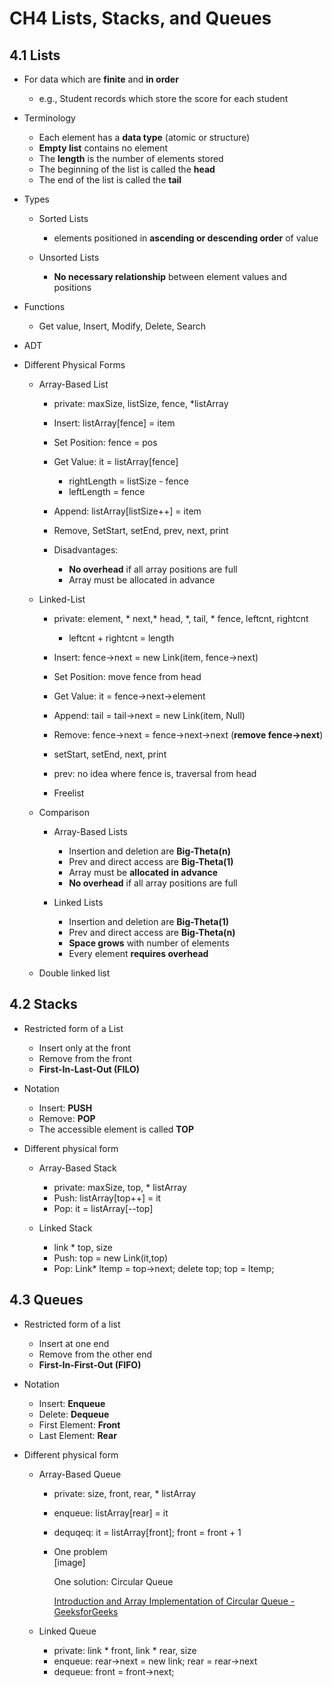 # CH4 Lists, Stacks, and Queues

## 4.1 Lists

- For data which are **finite** and **in order**
    
    - e.g., Student records which store the score for each student
- Terminology
    
    - Each element has a **data type** (atomic or structure)
    - **Empty list** contains no element
    - The **length** is the number of elements stored
    - The beginning of the list is called the **head**
    - The end of the list is called the **tail**
- Types
    
    - Sorted Lists
        
        - elements positioned in **ascending or descending order** of value
    - Unsorted Lists
        
        - **No necessary relationship** between element values and positions
- Functions
    
    - Get value, Insert, Modify, Delete, Search
- ADT
- Different Physical Forms
    
    - Array-Based List
        
        - private: maxSize, listSize, fence, \*listArray
        - Insert: listArray[fence] = item
        - Set Position: fence = pos
        - Get Value: it = listArray[fence]
            
            - rightLength = listSize - fence
            - leftLength = fence
        - Append: listArray[listSize++] = item
        - Remove, SetStart, setEnd, prev, next, print
        - Disadvantages:
            
            - **No overhead** if all array positions are full
            - Array must be allocated in advance
    - Linked-List
        
        - private: element, \* next,\* head, \*, tail, \* fence, leftcnt, rightcnt
            
            - leftcnt + rightcnt = length
        - Insert: fence->next = new Link<Elem>(item, fence->next)
        - Set Position: move fence from head
        - Get Value: it = fence->next->element
        - Append: tail = tail->next = new Link<Elem>(item, Null)
        - Remove: fence->next = fence->next->next (**remove fence->next**)
        - setStart, setEnd, next, print
        - prev: no idea where fence is, traversal from head
        - Freelist
    - Comparison
        
        - Array-Based Lists
            
            - Insertion and deletion are **Big-Theta(n)**
            - Prev and direct access are **Big-Theta(1)**
            - Array must be **allocated in advance**
            - **No overhead** if all array positions are full
        - Linked Lists
            
            - Insertion and deletion are **Big-Theta(1)**
            - Prev and direct access are **Big-Theta(n)**
            - **Space grows** with number of elements
            - Every element **requires overhead**
    - Double linked list

## 4.2 Stacks

- Restricted form of a List
    
    - Insert only at the front
    - Remove from the front
    - **First-In-Last-Out (FILO)**
- Notation
    
    - Insert: **PUSH**
    - Remove: **POP**
    - The accessible element is called **TOP**
- Different physical form
    
    - Array-Based Stack
        
        - private: maxSize, top, \* listArray
        - Push: listArray[top++] = it
        - Pop: it = listArray[--top]
    - Linked Stack
        
        - link \* top, size
        - Push: top = new Link<Elem>(it,top)
        - Pop: Link<Elem>\* ltemp = top->next; delete top; top = ltemp;

## 4.3 Queues

- Restricted form of a list
    
    - Insert at one end
    - Remove from the other end
    - **First-In-First-Out (FIFO)**
- Notation
    
    - Insert: **Enqueue**
    - Delete: **Dequeue**
    - First Element: **Front**
    - Last Element: **Rear**
- Different physical form
    
    - Array-Based Queue
        
        - private: size, front, rear, \* listArray
        - enqueue: listArray[rear] = it
        - dequqeq: it = listArray[front]; front = front + 1
        - One problem  
            [image]
            
            One solution: Circular Queue
            
            [Introduction and Array Implementation of Circular Queue - GeeksforGeeks](https://www.geeksforgeeks.org/introduction-and-array-implementation-of-circular-queue/)
            
    - Linked Queue
        
        - private: link \* front, link \* rear, size
        - enqueue: rear->next = new link; rear = rear->next
        - dequeue: front = front->next;